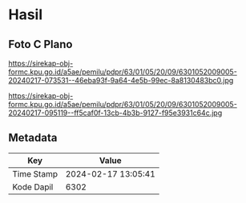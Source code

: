 # Hasil

## Foto C Plano

https://sirekap-obj-formc.kpu.go.id/a5ae/pemilu/pdpr/63/01/05/20/09/6301052009005-20240217-073531--46eba93f-9a64-4e5b-99ec-8a8130483bc0.jpg

https://sirekap-obj-formc.kpu.go.id/a5ae/pemilu/pdpr/63/01/05/20/09/6301052009005-20240217-095119--ff5caf0f-13cb-4b3b-9127-f95e3931c64c.jpg


## Metadata

| Key        | Value               |
| ---------- | ------------------- |
| Time Stamp | 2024-02-17 13:05:41 |
| Kode Dapil | 6302                |



